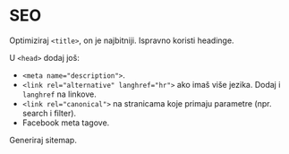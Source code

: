 # SEO

Optimiziraj `<title>`, on je najbitniji. Ispravno koristi headinge.

U `<head>` dodaj još:
* `<meta name="description">`.
* `<link rel="alternative" langhref="hr">` ako imaš više jezika. Dodaj i `langhref` na linkove.
* `<link rel="canonical">` na stranicama koje primaju parametre (npr. search i filter).
* Facebook meta tagove.

Generiraj sitemap.
